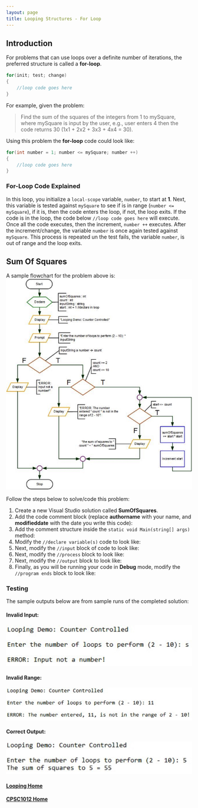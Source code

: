 ```yaml
---
layout: page
title: Looping Structures - For Loop
---
```


## Introduction
For problems that can use loops over a definite number of iterations, the preferred structure is called a **for-loop**.

```csharp
for(init; test; change)
{
    //loop code goes here
}
```

For example, given the problem:<br>
>Find the sum of the squares of the integers from 1 to mySquare, where mySquare is input by the user, e.g., user enters 4 then the code returns 30 (1x1 + 2x2 + 3x3 + 4x4 = 30).

Using this problem the **for-loop** code could look like:

```csharp
for(int number = 1; number <= mySquare; number ++)
{
    //loop code goes here
}
```

### For-Loop Code Explained
In this loop, you initialize a `local-scope` variable, `number`, to start at **1**. Next, this variable is tested against `mySquare` to see if is in range (`number <= mySquare`), if it is, then the code enters the loop, if not, the loop exits. If the code is in the loop, the code below `//loop code goes here` will execute. Once all the code executes, then the increment, `number ++` executes. After the increment/change, the variable `number` is once again tested against `mySquare`. This process is repeated un the test fails, the variable `number`, is out of range and the loop exits.

## Sum Of Squares
A sample flowchart for the problem above is:<br>
![flowchart_sum_squares](files/flowchart_sum_squares.jpg)

Follow the steps below to solve/code this problem:
1. Create a new Visual Studio solution called **SumOfSquares**.
2. Add the code comment block (replace **authorname** with your name, and **modifieddate** with the date you write this code):
3. Add the comment structure inside the `static void Main(string[] args)` method:
4. Modify the `//declare variable(s)` code to look like:
5. Next, modify the `//input` block of code to look like:
6. Next, modify the `//process` block to look like:
7. Next, modify the `//output` block to look like:
8. Finally, as you will be running your code in **Debug** mode, modify the `//program ends` block to look like:

### Testing
The sample outputs below are from sample runs of the completed solution:
#### Invalid Input:
![sum_squares_01](files/sum_squares_01.jpg)
#### Invalid Range:
![sum_squares_02](files/sum_squares_02.jpg)
#### Correct Output:
![sum_squares_03](files/sum_squares_03.jpg)

#### [Looping Home](index.md)
#### [CPSC1012 Home](../)